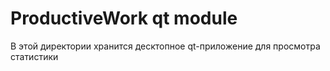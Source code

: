 # ProductiveWork qt module
В этой директории хранится десктопное qt-приложение для просмотра статистики
